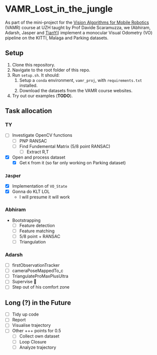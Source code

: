 # VAMR_Lost_in_the_jungle
As part of the mini-project for the [Vision Algorithms for Mobile Robotics](https://rpg.ifi.uzh.ch/teaching.html) (VAMR) course at UZH taught by Prof Davide Scaramuzza, we (Abhiram, Adarsh, Jasper and [TianYi](https://github.com/tianyilim)) implement a monocular Visual Odometry (VO) pipeline on the KITTI, Malaga and Parking datasets.

## Setup
1. Clone this repository.
2. Navigate to the root folder of this repo.
3. Run `setup.sh`. It should:
   1. Setup a `conda` environment, `vamr_proj`, with `requirements.txt` installed.
   2. Download the datasets from the VAMR course websites.
4. Try out our examples (**TODO**).

## Task allocation
### TY
- [ ] Investigate OpenCV functions
  - [ ] PNP RANSAC
  - [ ] Find Fundemental Matrix (5/8 point RANSAC)
    - [ ] Extract R,T
- [x] Open and process dataset
  - [x] Get `K` from it (so far only working on Parking dataset)

### `J`a`s`p`e`r
- [X] Implementation of `VO_State`
- [X] Gonna do KLT LOL
    - I will presume it will work

### Abhiram
- Bootstrapping
    - [ ] Feature detection
    - [ ] Feature matching
    - [ ] 5/8 point + RANSAC
    - [ ] Triangulation

### Adarsh
- [ ] firstObservationTracker
- [ ] cameraPoseMappedTo_c
- [ ] TriangulateProMaxPlusUltra
- [ ] Supervise 👀
- [ ] Step out of his comfort zone

## Long (?) in the Future
- [ ] Tidy up code
- [ ] Report
- [ ] Visualise trajectory
- [ ] Other +++ points for 0.5
  - [ ] Collect own dataset
  - [ ] Loop Closure
  - [ ] Analyze trajectory
